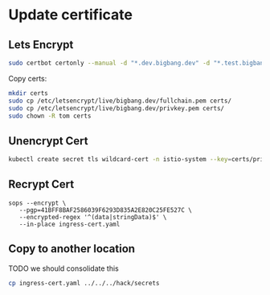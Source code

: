 # Update certificate

## Lets Encrypt

```bash
sudo certbot certonly --manual -d "*.dev.bigbang.dev" -d "*.test.bigbang.dev" -d "*.default.bigbang.dev" -d "*.bigbang.dev" -d bigbang.dev --agree-tos --preferred-challenges dns-01
```

Copy certs:

```bash
mkdir certs
sudo cp /etc/letsencrypt/live/bigbang.dev/fullchain.pem certs/
sudo cp /etc/letsencrypt/live/bigbang.dev/privkey.pem certs/
sudo chown -R tom certs
```


## Unencrypt Cert

```bash
kubectl create secret tls wildcard-cert -n istio-system --key=certs/privkey.pem --cert=certs/fullchain.pem --dry-run=client -oyaml > ingress-cert.yaml
```

## Recrypt Cert

```
sops --encrypt \
   --pgp=41BFF8BAF2586039F6293D835A2E820C25FE527C \
   --encrypted-regex '^(data|stringData)$' \
   --in-place ingress-cert.yaml
```

## Copy to another location

TODO we should consolidate this

```bash
cp ingress-cert.yaml ../../../hack/secrets
```
